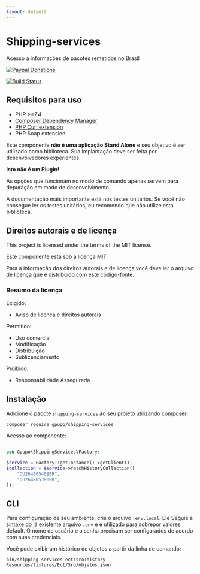 ```yaml
---
layout: default
---
```

# Shipping-services

Acesso a informações de pacotes remetidos no Brasil

[![Paypal Donations](https://www.paypalobjects.com/en_US/i/btn/btn_donate_SM.gif)](https://www.paypal.com/cgi-bin/webscr?cmd=_s-xclick&hosted_button_id=EK6F2WRKG7GNN&item_name=shipping-services)

[![Build Status](https://secure.travis-ci.org/gpupo/shipping-services.png?branch=main)](http://travis-ci.org/gpupo/shipping-services)


## Requisitos para uso

- PHP *>=7.4*
- [Composer Dependency Manager](http://getcomposer.org)
- [PHP Curl extension](http://php.net/manual/en/intro.curl.php)
- PHP Soap extension


Este componente **não é uma aplicação Stand Alone** e seu objetivo é ser utilizado como biblioteca.
Sua implantação deve ser feita por desenvolvedores experientes.

**Isto não é um Plugin!**

As opções que funcionam no modo de comando apenas servem para depuração em modo de
desenvolvimento.

A documentação mais importante está nos testes unitários. Se você não consegue ler os testes unitários, eu recomendo que não utilize esta biblioteca.


## Direitos autorais e de licença

This project is licensed under the terms of the MIT license.

Este componente está sob a [licença MIT](https://github.com/gpupo/common-sdk/blob/master/LICENSE)

Para a informação dos direitos autorais e de licença você deve ler o arquivo
de [licença](https://github.com/gpupo/common-sdk/blob/master/LICENSE) que é distribuído com este código-fonte.

### Resumo da licença

Exigido:

- Aviso de licença e direitos autorais

Permitido:

- Uso comercial
- Modificação
- Distribuição
- Sublicenciamento

Proibido:

- Responsabilidade Assegurada

## Instalação

Adicione o pacote ``shipping-services`` ao seu projeto utilizando [composer](http://getcomposer.org):

    composer require gpupo/shipping-services


Acesso ao componente:

```php

use Gpupo\ShippingServices\Factory;

$service = Factory::getInstance()->getClient();
$collection = $service->fetchHistoryCollection([
	"DU264805409BR",
	"DU264805390BR",
]);


```

## CLI

Para configuração de seu ambiente, crie o arquivo ``.env.local``. Ele Seguie a sintaxe do já existente arquivo ``.env`` e é utilizado para sobrepor valores default. O nome de usuário e a senha precisam ser configurados de acordo com suas credenciais.


Você pode exibir um histórico de objetos a partir da linha de comando:

	bin/shipping-services ect:sro:history Resources/fixtures/Ect/Sro/objetos.json
